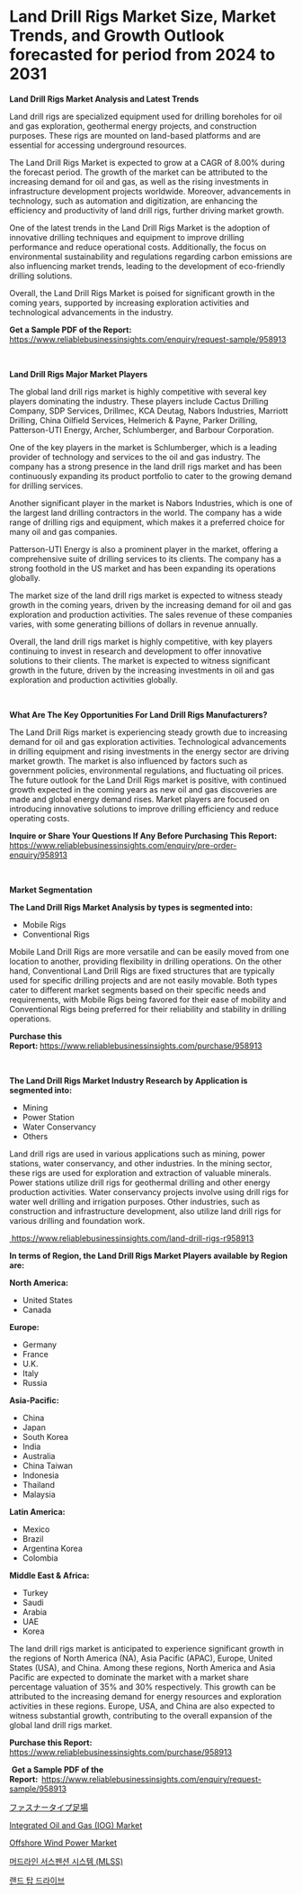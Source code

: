 <p><h1>Land Drill Rigs Market Size, Market Trends, and Growth Outlook forecasted for period from 2024 to 2031</h1></p><p><strong>Land Drill Rigs Market Analysis and Latest Trends</strong></p>
<p><p>Land drill rigs are specialized equipment used for drilling boreholes for oil and gas exploration, geothermal energy projects, and construction purposes. These rigs are mounted on land-based platforms and are essential for accessing underground resources.</p><p>The Land Drill Rigs Market is expected to grow at a CAGR of 8.00% during the forecast period. The growth of the market can be attributed to the increasing demand for oil and gas, as well as the rising investments in infrastructure development projects worldwide. Moreover, advancements in technology, such as automation and digitization, are enhancing the efficiency and productivity of land drill rigs, further driving market growth.</p><p>One of the latest trends in the Land Drill Rigs Market is the adoption of innovative drilling techniques and equipment to improve drilling performance and reduce operational costs. Additionally, the focus on environmental sustainability and regulations regarding carbon emissions are also influencing market trends, leading to the development of eco-friendly drilling solutions.</p><p>Overall, the Land Drill Rigs Market is poised for significant growth in the coming years, supported by increasing exploration activities and technological advancements in the industry.</p></p>
<p><strong>Get a Sample PDF of the Report:&nbsp;</strong> <a href="https://www.reliablebusinessinsights.com/enquiry/request-sample/958913">https://www.reliablebusinessinsights.com/enquiry/request-sample/958913</a></p>
<p>&nbsp;</p>
<p><strong>Land Drill Rigs Major Market Players</strong></p>
<p><p>The global land drill rigs market is highly competitive with several key players dominating the industry. These players include Cactus Drilling Company, SDP Services, Drillmec, KCA Deutag, Nabors Industries, Marriott Drilling, China Oilfield Services, Helmerich & Payne, Parker Drilling, Patterson-UTI Energy, Archer, Schlumberger, and Barbour Corporation.</p><p>One of the key players in the market is Schlumberger, which is a leading provider of technology and services to the oil and gas industry. The company has a strong presence in the land drill rigs market and has been continuously expanding its product portfolio to cater to the growing demand for drilling services.</p><p>Another significant player in the market is Nabors Industries, which is one of the largest land drilling contractors in the world. The company has a wide range of drilling rigs and equipment, which makes it a preferred choice for many oil and gas companies.</p><p>Patterson-UTI Energy is also a prominent player in the market, offering a comprehensive suite of drilling services to its clients. The company has a strong foothold in the US market and has been expanding its operations globally.</p><p>The market size of the land drill rigs market is expected to witness steady growth in the coming years, driven by the increasing demand for oil and gas exploration and production activities. The sales revenue of these companies varies, with some generating billions of dollars in revenue annually.</p><p>Overall, the land drill rigs market is highly competitive, with key players continuing to invest in research and development to offer innovative solutions to their clients. The market is expected to witness significant growth in the future, driven by the increasing investments in oil and gas exploration and production activities globally.</p></p>
<p>&nbsp;</p>
<p><strong>What Are The Key Opportunities For Land Drill Rigs Manufacturers?</strong></p>
<p><p>The Land Drill Rigs market is experiencing steady growth due to increasing demand for oil and gas exploration activities. Technological advancements in drilling equipment and rising investments in the energy sector are driving market growth. The market is also influenced by factors such as government policies, environmental regulations, and fluctuating oil prices. The future outlook for the Land Drill Rigs market is positive, with continued growth expected in the coming years as new oil and gas discoveries are made and global energy demand rises. Market players are focused on introducing innovative solutions to improve drilling efficiency and reduce operating costs.</p></p>
<p><strong>Inquire or Share Your Questions If Any Before Purchasing This Report:</strong> <a href="https://www.reliablebusinessinsights.com/enquiry/pre-order-enquiry/958913">https://www.reliablebusinessinsights.com/enquiry/pre-order-enquiry/958913</a></p>
<p>&nbsp;</p>
<p><strong>Market Segmentation</strong></p>
<p><strong>The Land Drill Rigs Market Analysis by types is segmented into:</strong></p>
<p><ul><li>Mobile Rigs</li><li>Conventional Rigs</li></ul></p>
<p><p>Mobile Land Drill Rigs are more versatile and can be easily moved from one location to another, providing flexibility in drilling operations. On the other hand, Conventional Land Drill Rigs are fixed structures that are typically used for specific drilling projects and are not easily movable. Both types cater to different market segments based on their specific needs and requirements, with Mobile Rigs being favored for their ease of mobility and Conventional Rigs being preferred for their reliability and stability in drilling operations.</p></p>
<p><strong>Purchase this Report:&nbsp;</strong><a href="https://www.reliablebusinessinsights.com/purchase/958913">https://www.reliablebusinessinsights.com/purchase/958913</a></p>
<p>&nbsp;</p>
<p><strong>The Land Drill Rigs Market Industry Research by Application is segmented into:</strong></p>
<p><ul><li>Mining</li><li>Power Station</li><li>Water Conservancy</li><li>Others</li></ul></p>
<p><p>Land drill rigs are used in various applications such as mining, power stations, water conservancy, and other industries. In the mining sector, these rigs are used for exploration and extraction of valuable minerals. Power stations utilize drill rigs for geothermal drilling and other energy production activities. Water conservancy projects involve using drill rigs for water well drilling and irrigation purposes. Other industries, such as construction and infrastructure development, also utilize land drill rigs for various drilling and foundation work.</p></p>
<p><a href="https://www.reliablebusinessinsights.com/land-drill-rigs-r958913">&nbsp;https://www.reliablebusinessinsights.com/land-drill-rigs-r958913</a></p>
<p><strong>In terms of Region, the Land Drill Rigs Market Players available by Region are:</strong></p>
<p>
    <p> <strong> North America: </strong>
        <ul>
            <li>United States</li>
            <li>Canada</li>
        </ul>
        </p> 
    <p> <strong> Europe: </strong>
        <ul>
            <li>Germany</li>
            <li>France</li>
            <li>U.K.</li>
            <li>Italy</li>
            <li>Russia</li>
        </ul>
        </p> 
    <p> <strong> Asia-Pacific: </strong>
        <ul>
            <li>China</li>
            <li>Japan</li>
            <li>South Korea</li>
            <li>India</li>
            <li>Australia</li>
            <li>China Taiwan</li>
            <li>Indonesia</li>
            <li>Thailand</li>
            <li>Malaysia</li>
        </ul>
        </p> 
    <p> <strong> Latin America: </strong>
        <ul>
            <li>Mexico</li>
            <li>Brazil</li>
            <li>Argentina Korea</li>
            <li>Colombia</li>
        </ul>
        </p> 
    <p> <strong> Middle East & Africa: </strong>
        <ul>
            <li>Turkey</li>
            <li>Saudi</li>
            <li>Arabia</li>
            <li>UAE</li>
            <li>Korea</li>
        </ul>
    </p>
    </p>
<p><p>The land drill rigs market is anticipated to experience significant growth in the regions of North America (NA), Asia Pacific (APAC), Europe, United States (USA), and China. Among these regions, North America and Asia Pacific are expected to dominate the market with a market share percentage valuation of 35% and 30% respectively. This growth can be attributed to the increasing demand for energy resources and exploration activities in these regions. Europe, USA, and China are also expected to witness substantial growth, contributing to the overall expansion of the global land drill rigs market.</p></p>
<p><strong>Purchase this Report: </strong><a href="https://www.reliablebusinessinsights.com/purchase/958913">https://www.reliablebusinessinsights.com/purchase/958913</a></p>
<p>&nbsp;<strong>Get a Sample PDF of the Report:&nbsp;&nbsp;</strong><a href="https://www.reliablebusinessinsights.com/enquiry/request-sample/958913">https://www.reliablebusinessinsights.com/enquiry/request-sample/958913</a></p>
<p><strong></strong></p>
<p><p><a href="https://github.com/LizaHeller2023/Market-Research-Report-List-1/blob/main/2095458152289.md">ファスナータイプ足場</a></p><p><a href="https://github.com/kumertitash/Market-Research-Report-List-1/blob/main/integrated-oil-and-gas-iog-market.md">Integrated Oil and Gas (IOG) Market</a></p><p><a href="https://github.com/amapolalg/Market-Research-Report-List-1/blob/main/offshore-wind-power-market.md">Offshore Wind Power Market</a></p><p><a href="https://github.com/tasfiyaj85/Market-Research-Report-List-1/blob/main/9028724162242.md">머드라인 서스펜션 시스템 (MLSS)</a></p><p><a href="https://github.com/njolsky1/Market-Research-Report-List-1/blob/main/7810096162241.md">랜드 탑 드라이브</a></p></p>